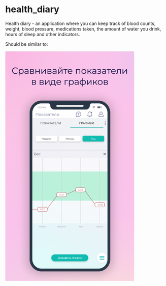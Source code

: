 # health_diary

Health diary - an application where you can keep track of blood counts, weight, blood pressure, medications taken, the amount of water you drink, hours of sleep and other indicators.

Should be similar to:


![alt text](https://github.com/Nyanny/health_diary/blob/master/example.png)
